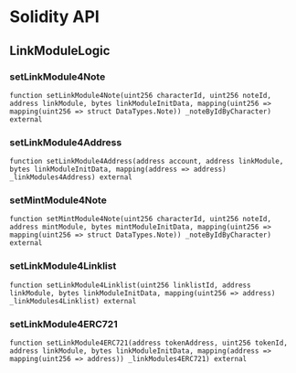 # Solidity API

## LinkModuleLogic

### setLinkModule4Note

```solidity
function setLinkModule4Note(uint256 characterId, uint256 noteId, address linkModule, bytes linkModuleInitData, mapping(uint256 => mapping(uint256 => struct DataTypes.Note)) _noteByIdByCharacter) external
```

### setLinkModule4Address

```solidity
function setLinkModule4Address(address account, address linkModule, bytes linkModuleInitData, mapping(address => address) _linkModules4Address) external
```

### setMintModule4Note

```solidity
function setMintModule4Note(uint256 characterId, uint256 noteId, address mintModule, bytes mintModuleInitData, mapping(uint256 => mapping(uint256 => struct DataTypes.Note)) _noteByIdByCharacter) external
```

### setLinkModule4Linklist

```solidity
function setLinkModule4Linklist(uint256 linklistId, address linkModule, bytes linkModuleInitData, mapping(uint256 => address) _linkModules4Linklist) external
```

### setLinkModule4ERC721

```solidity
function setLinkModule4ERC721(address tokenAddress, uint256 tokenId, address linkModule, bytes linkModuleInitData, mapping(address => mapping(uint256 => address)) _linkModules4ERC721) external
```

